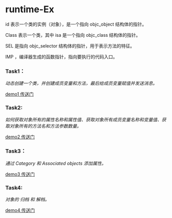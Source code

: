 # runtime-Ex

id 表示一个类的实例（对象），是一个指向 objc_object 结构体的指针。

Class 表示一个类，其中 isa 是一个指向 objc_class 结构体的指针。

SEL 是指向 objc_selector 结构体的指针，用于表示方法的特征。

IMP ，编译器生成的函数指针，指向要执行的代码入口。

### Task1：

*动态创建一个类，并创建成员变量和方法，最后给成员变量赋值并发送消息。*

[demo1 传送门](https://github.com/YinjunXi/runtime-Ex/tree/master/runtimeTest)

### Task2:

*如何获取对象所有的属性名称和属性值、获取对象所有成员变量名称和变量值、获取对象所有的方法名和方法参数数量。*

[demo2 传送门](https://github.com/YinjunXi/runtime-Ex/tree/master/Person)

### Task3：

*通过 Category 和 Associated objects 添加属性。*

[demo3 传送门](https://github.com/YinjunXi/runtime-Ex/tree/master/Person)

### Task4:

*对象的 归档 和 解档。*

[demo4 传送门](https://github.com/YinjunXi/runtime-Ex/tree/master/People)